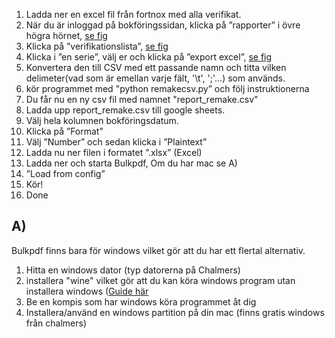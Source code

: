 1.  Ladda ner en excel fil från fortnox med alla verifikat.
  1. När du är inloggad på bokföringssidan, klicka på ”rapporter” i övre högra hörnet, [se fig](https://imgur.com/UF91b3S)
  2. Klicka på ”verifikationslista”, [se fig](https://imgur.com/zBlvf3m)
  3. Klicka i ”en serie”, välj er och klicka på ”export excel”, [se fig](https://imgur.com/hJwIQ0u)
2.  Konvertera den till CSV med ett passande namn och titta vilken delimeter(vad som är emellan varje fält, '\t', ';'...) som används.
3.  kör programmet med "python remakecsv.py” och följ instruktionerna
4.  Du får nu en ny csv fil med namnet "report_remake.csv"
5.  Ladda upp report_remake.csv till google sheets.
6.  Välj hela kolumnen bokföringsdatum.
7.  Klicka på ”Format”
8.  Välj ”Number” och sedan klicka i ”Plaintext”
9.  Ladda nu ner filen i formatet ”.xlsx” (Excel)
10. Ladda ner och starta Bulkpdf, Om du har mac se A)
11. ”Load from config”
12. Kör!
13. Done

## A)

Bulkpdf finns bara för windows vilket gör att du har ett flertal alternativ.

1.  Hitta en windows dator (typ datorerna på Chalmers)
2.  installera "wine" vilket gör att du kan köra windows program utan installera windows ([Guide här](https://www.davidbaumgold.com/tutorials/wine-mac/)
3.  Be en kompis som har windows köra programmet åt dig
4.  Installera/använd en windows partition på din mac (finns gratis windows från chalmers)
